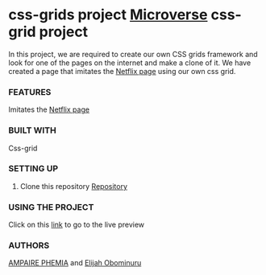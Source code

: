 # css-grids project [Microverse](microverse.org) css-grid project
In this project, we are required to create our own CSS grids framework and look for one of the pages on the internet and make a clone of it. 
We have created a page that imitates the [Netflix page](https://www.netflix.com/ng/) using our own css grid. 

### FEATURES
Imitates the [Netflix page](https://www.netflix.com/ng/) 


### BUILT WITH
Css-grid


### SETTING UP
1. Clone this repository
    [Repository](https://github.com/ampaire/css-grids.git)

### USING THE PROJECT
Click on this [link](https://raw.githack.com/ampaire/css-grids/ft-css-grids/index.html)  to go to the live preview 

### AUTHORS
[AMPAIRE PHEMIA](https://github.com/ampaire) and [Elijah Obominuru](https://github.com/Elijahscriptdev)
